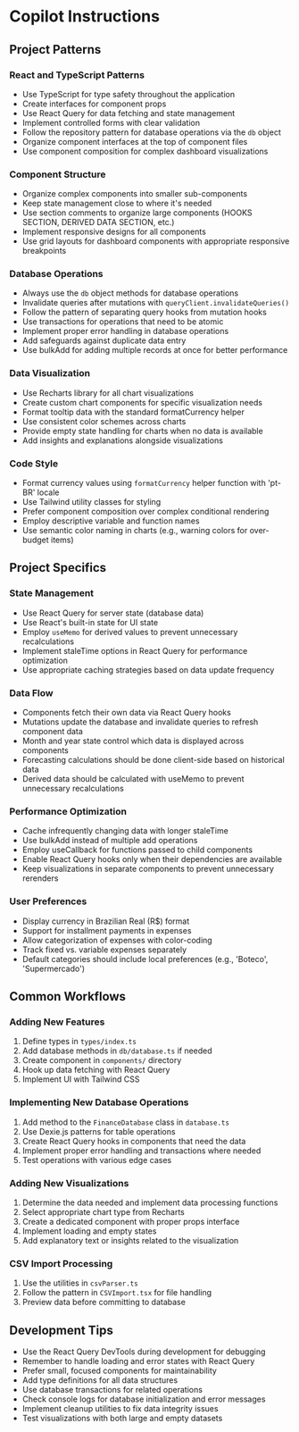 # Copilot Instructions

## Project Patterns

### React and TypeScript Patterns
- Use TypeScript for type safety throughout the application
- Create interfaces for component props
- Use React Query for data fetching and state management
- Implement controlled forms with clear validation
- Follow the repository pattern for database operations via the `db` object
- Organize component interfaces at the top of component files
- Use component composition for complex dashboard visualizations

### Component Structure
- Organize complex components into smaller sub-components
- Keep state management close to where it's needed
- Use section comments to organize large components (HOOKS SECTION, DERIVED DATA SECTION, etc.)
- Implement responsive designs for all components
- Use grid layouts for dashboard components with appropriate responsive breakpoints

### Database Operations
- Always use the `db` object methods for database operations
- Invalidate queries after mutations with `queryClient.invalidateQueries()`
- Follow the pattern of separating query hooks from mutation hooks
- Use transactions for operations that need to be atomic
- Implement proper error handling in database operations
- Add safeguards against duplicate data entry
- Use bulkAdd for adding multiple records at once for better performance

### Data Visualization
- Use Recharts library for all chart visualizations
- Create custom chart components for specific visualization needs
- Format tooltip data with the standard formatCurrency helper
- Use consistent color schemes across charts
- Provide empty state handling for charts when no data is available
- Add insights and explanations alongside visualizations

### Code Style
- Format currency values using `formatCurrency` helper function with 'pt-BR' locale
- Use Tailwind utility classes for styling
- Prefer component composition over complex conditional rendering
- Employ descriptive variable and function names
- Use semantic color naming in charts (e.g., warning colors for over-budget items)

## Project Specifics

### State Management
- Use React Query for server state (database data)
- Use React's built-in state for UI state
- Employ `useMemo` for derived values to prevent unnecessary recalculations
- Implement staleTime options in React Query for performance optimization
- Use appropriate caching strategies based on data update frequency

### Data Flow
- Components fetch their own data via React Query hooks
- Mutations update the database and invalidate queries to refresh component data
- Month and year state control which data is displayed across components
- Forecasting calculations should be done client-side based on historical data
- Derived data should be calculated with useMemo to prevent unnecessary recalculations

### Performance Optimization
- Cache infrequently changing data with longer staleTime
- Use bulkAdd instead of multiple add operations
- Employ useCallback for functions passed to child components
- Enable React Query hooks only when their dependencies are available
- Keep visualizations in separate components to prevent unnecessary rerenders

### User Preferences
- Display currency in Brazilian Real (R$) format
- Support for installment payments in expenses
- Allow categorization of expenses with color-coding
- Track fixed vs. variable expenses separately
- Default categories should include local preferences (e.g., 'Boteco', 'Supermercado')

## Common Workflows

### Adding New Features
1. Define types in `types/index.ts`
2. Add database methods in `db/database.ts` if needed
3. Create component in `components/` directory
4. Hook up data fetching with React Query
5. Implement UI with Tailwind CSS

### Implementing New Database Operations
1. Add method to the `FinanceDatabase` class in `database.ts`
2. Use Dexie.js patterns for table operations
3. Create React Query hooks in components that need the data
4. Implement proper error handling and transactions where needed
5. Test operations with various edge cases

### Adding New Visualizations
1. Determine the data needed and implement data processing functions
2. Select appropriate chart type from Recharts
3. Create a dedicated component with proper props interface
4. Implement loading and empty states
5. Add explanatory text or insights related to the visualization

### CSV Import Processing
1. Use the utilities in `csvParser.ts`
2. Follow the pattern in `CSVImport.tsx` for file handling
3. Preview data before committing to database

## Development Tips
- Use the React Query DevTools during development for debugging
- Remember to handle loading and error states with React Query
- Prefer small, focused components for maintainability
- Add type definitions for all data structures
- Use database transactions for related operations
- Check console logs for database initialization and error messages
- Implement cleanup utilities to fix data integrity issues
- Test visualizations with both large and empty datasets